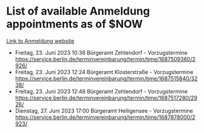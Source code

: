# List of available Anmeldung appointments as of $NOW
[Link to Anmeldung website](https://service.berlin.de/terminvereinbarung/termin/tag.php?termin=1&anliegen[]=120686&dienstleisterlist=122210,122217,327316,122219,327312,122227,327314,122231,327346,122243,327348,122254,122252,329742,122260,329745,122262,329748,122271,327278,122273,327274,122277,327276,330436,122280,327294,122282,327290,122284,327292,122291,327270,122285,327266,122286,327264,122296,327268,150230,329760,122297,327286,122294,327284,122312,329763,122314,329775,122304,327330,122311,327334,122309,327332,317869,122281,327352,122279,329772,122283,122276,327324,122274,327326,122267,329766,122246,327318,122251,327320,122257,327322,122208,327298,122226,327300&herkunft=http%3A%2F%2Fservice.berlin.de%2Fdienstleistung%2F120686%2F)
- Freitag, 23. Juni 2023 10:36 Bürgeramt Zehlendorf - Vorzugstermine https://service.berlin.de/terminvereinbarung/termin/time/1687509360/2926/
- Freitag, 23. Juni 2023 12:24 Bürgeramt Klosterstraße - Vorzugstermine https://service.berlin.de/terminvereinbarung/termin/time/1687515840/3238/
- Freitag, 23. Juni 2023 12:48 Bürgeramt Zehlendorf - Vorzugstermine https://service.berlin.de/terminvereinbarung/termin/time/1687517280/2926/
- Dienstag, 27. Juni 2023 17:00 Bürgeramt Heiligensee - Vorzugstermine https://service.berlin.de/terminvereinbarung/termin/time/1687878000/2923/
